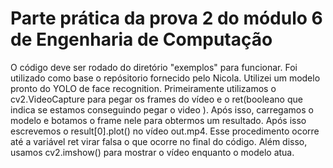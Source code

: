 # Parte prática da prova 2 do módulo 6 de Engenharia de Computação

O código deve ser rodado do diretório "exemplos" para funcionar. Foi utilizado como base o repósitorio fornecido pelo Nicola. Utilizei um modelo pronto do YOLO de face recognition. Primeiramente utilizamos o cv2.VideoCapture para pegar os frames do vídeo e o ret(booleano que indica se estamos conseguindo pegar o video ). Após isso, carregamos o modelo e botamos o frame nele para obtermos um resultado. Após isso escrevemos o result[0].plot() no vídeo out.mp4. Esse procedimento ocorre até a variável ret virar falsa o que ocorre no final do código. Além disso, usamos cv2.imshow() para mostrar o vídeo enquanto o modelo atua.
